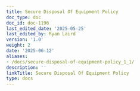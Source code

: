 ```yaml
---
title: Secure Disposal Of Equipment Policy
doc_type: doc
doc_id: doc-1196
last_edited_date: '2025-05-25'
last_edited_by: Ryan Laird
version: '1.0'
weight: 2
date: '2025-06-12'
aliases:
- /docs/secure-disposal-of-equipment-policy_1_1/
description: ''
linkTitle: Secure Disposal Of Equipment Policy
type: docs
---
```


<!-- Unsupported block type: unsupported -->
